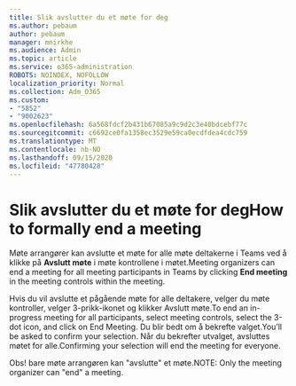 ```yaml
---
title: Slik avslutter du et møte for deg
ms.author: pebaum
author: pebaum
manager: mnirkhe
ms.audience: Admin
ms.topic: article
ms.service: o365-administration
ROBOTS: NOINDEX, NOFOLLOW
localization_priority: Normal
ms.collection: Adm_O365
ms.custom:
- "5852"
- "9002623"
ms.openlocfilehash: 6a568fdcf2b431b67085a9c9d2c3e40bdcebf77c
ms.sourcegitcommit: c6692ce0fa1358ec3529e59ca0ecdfdea4cdc759
ms.translationtype: MT
ms.contentlocale: nb-NO
ms.lasthandoff: 09/15/2020
ms.locfileid: "47780428"
---
```

# <a name="how-to-formally-end-a-meeting"></a><span data-ttu-id="d82b4-102">Slik avslutter du et møte for deg</span><span class="sxs-lookup"><span data-stu-id="d82b4-102">How to formally end a meeting</span></span>

<span data-ttu-id="d82b4-103">Møte arrangører kan avslutte et møte for alle møte deltakerne i Teams ved å klikke på **Avslutt møte** i møte kontrollene i møtet.</span><span class="sxs-lookup"><span data-stu-id="d82b4-103">Meeting organizers can end a meeting for all meeting participants in Teams by clicking **End meeting** in the meeting controls within the meeting.</span></span>  

<span data-ttu-id="d82b4-104">Hvis du vil avslutte et pågående møte for alle deltakere, velger du møte kontroller, velger 3-prikk-ikonet og klikker Avslutt møte.</span><span class="sxs-lookup"><span data-stu-id="d82b4-104">To end an in-progress meeting for all participants, select meeting controls, select the 3-dot icon, and click on End Meeting.</span></span> <span data-ttu-id="d82b4-105">Du blir bedt om å bekrefte valget.</span><span class="sxs-lookup"><span data-stu-id="d82b4-105">You’ll be asked to confirm your selection.</span></span> <span data-ttu-id="d82b4-106">Når du bekrefter utvalget, avsluttes møtet for alle.</span><span class="sxs-lookup"><span data-stu-id="d82b4-106">Confirming your selection will end the meeting for everyone.</span></span>

<span data-ttu-id="d82b4-107">Obs! bare møte arrangøren kan "avslutte" et møte.</span><span class="sxs-lookup"><span data-stu-id="d82b4-107">NOTE: Only the meeting organizer can "end" a meeting.</span></span>